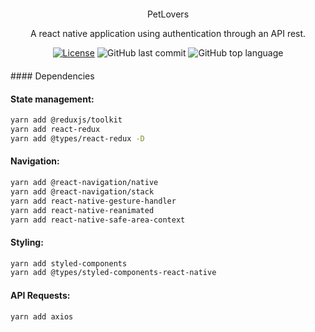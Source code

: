 <div align="center" style="margin: 20px; text-align: center">
PetLovers

 <p>A react native application using authentication through an API rest. </p>

 [![License](http://img.shields.io/:license-mit-blue.svg?style=flat-square)](https://github.com/BinaryLeo/react_native_petlover/blob/main/LICENSE)
  ![GitHub last commit](https://img.shields.io/github/last-commit/BinaryLeo/react_native_petlover?style=flat-square)
  ![GitHub top language](https://img.shields.io/github/languages/top/BinaryLeo/react_native_petlover?style=flat-square)
</div>
#### Dependencies

#### State management:

```bash
yarn add @reduxjs/toolkit
yarn add react-redux
yarn add @types/react-redux -D
```

#### Navigation:

```bash
yarn add @react-navigation/native
yarn add @react-navigation/stack
yarn add react-native-gesture-handler
yarn add react-native-reanimated
yarn add react-native-safe-area-context
```

#### Styling:

```bash
yarn add styled-components
yarn add @types/styled-components-react-native
```

#### API Requests:

```bash
yarn add axios
```
